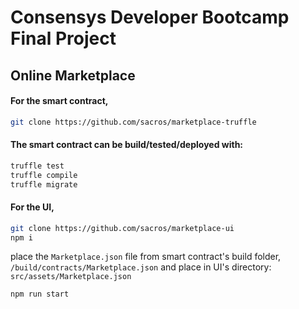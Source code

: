 # Consensys Developer Bootcamp Final Project

## Online Marketplace

#### For the smart contract,
```sh
git clone https://github.com/sacros/marketplace-truffle
```

#### The smart contract can be build/tested/deployed with:
```sh
truffle test
truffle compile
truffle migrate
```

#### For the UI,
```sh
git clone https://github.com/sacros/marketplace-ui
npm i
```
place the `Marketplace.json` file from smart contract's build folder,
`/build/contracts/Marketplace.json` and place in UI's directory: `src/assets/Marketplace.json`
```sh
npm run start
```

